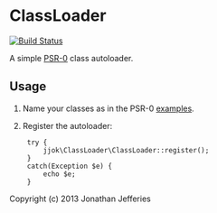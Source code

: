 ClassLoader
===========

[![Build Status](https://travis-ci.org/jjok/ClassLoader.png)](https://travis-ci.org/jjok/ClassLoader)

A simple [PSR-0](https://github.com/php-fig/fig-standards/blob/master/accepted/PSR-0.md) class autoloader.

Usage
-----

1. Name your classes as in the PSR-0 [examples](https://github.com/php-fig/fig-standards/blob/master/accepted/PSR-0.md#examples). 
2. Register the autoloader:

		try {
        	jjok\ClassLoader\ClassLoader::register();
        }
        catch(Exception $e) {
        	echo $e;
        }


Copyright (c) 2013 Jonathan Jefferies
